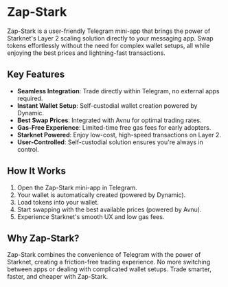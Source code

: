 # Zap-Stark

Zap-Stark is a user-friendly Telegram mini-app that brings the power of Starknet's Layer 2 scaling solution directly to your messaging app. Swap tokens effortlessly without the need for complex wallet setups, all while enjoying the best prices and lightning-fast transactions.

## Key Features

- **Seamless Integration**: Trade directly within Telegram, no external apps required.
- **Instant Wallet Setup**: Self-custodial wallet creation powered by Dynamic.
- **Best Swap Prices**: Integrated with Avnu for optimal trading rates.
- **Gas-Free Experience**: Limited-time free gas fees for early adopters.
- **Starknet Powered**: Enjoy low-cost, high-speed transactions on Layer 2.
- **User-Controlled**: Self-custodial solution ensures you're always in control.

## How It Works

1. Open the Zap-Stark mini-app in Telegram.
2. Your wallet is automatically created (powered by Dynamic).
3. Load tokens into your wallet.
4. Start swapping with the best available prices (powered by Avnu).
5. Experience Starknet's smooth UX and low gas fees.

## Why Zap-Stark?

Zap-Stark combines the convenience of Telegram with the power of Starknet, creating a friction-free trading experience. No more switching between apps or dealing with complicated wallet setups. Trade smarter, faster, and cheaper with Zap-Stark.
